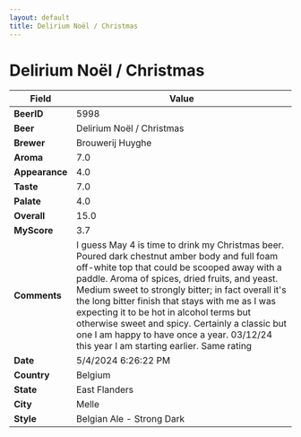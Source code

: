 ```yaml
---
layout: default
title: Delirium Noël / Christmas 
---
```


# Delirium Noël / Christmas 

| Field         | Value     |
|---------------|-----------|
| **BeerID** | 5998 |
| **Beer** | Delirium Noël / Christmas  |
| **Brewer** | Brouwerij Huyghe |
| **Aroma** | 7.0 |
| **Appearance** | 4.0 |
| **Taste** | 7.0 |
| **Palate** | 4.0 |
| **Overall** | 15.0 |
| **MyScore** | 3.7 |
| **Comments** | I guess May 4 is time to drink my Christmas beer. Poured dark chestnut amber body and full foam off-white top that could be scooped away with a paddle. Aroma of spices, dried fruits, and yeast. Medium sweet to strongly bitter; in fact overall it's the long bitter finish that stays with me as I was expecting it to be hot in alcohol terms but otherwise sweet and spicy. Certainly a classic but one I am happy to have once a year. 03/12/24 this year I  am starting earlier. Same rating  |
| **Date** | 5/4/2024 6:26:22 PM |
| **Country** | Belgium |
| **State** | East Flanders |
| **City** | Melle |
| **Style** | Belgian Ale - Strong Dark |
